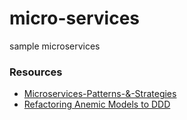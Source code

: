 # micro-services
sample microservices

### Resources
* [Microservices-Patterns-&-Strategies](https://github.com/sambos/Architectures/wiki/Microservices-Patterns-&-Strategies)
* [Refactoring Anemic Models to DDD](https://blog.pragmatists.com/refactoring-from-anemic-model-to-ddd-880d3dd3d45f?gi=b6901645baaa)

